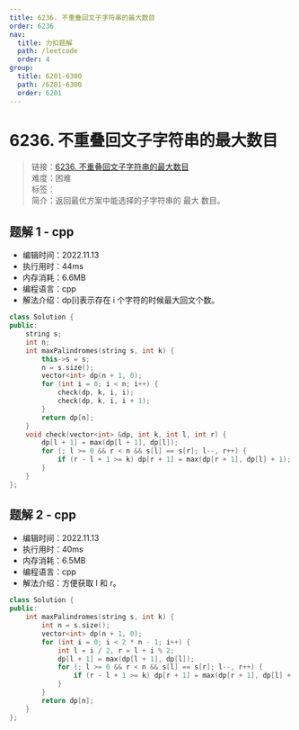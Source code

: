 ```yaml
---
title: 6236. 不重叠回文子字符串的最大数目
order: 6236
nav:
  title: 力扣题解
  path: /leetcode
  order: 4
group:
  title: 6201-6300
  path: /6201-6300
  order: 6201
---
```


# 6236. 不重叠回文子字符串的最大数目

> 链接：[6236. 不重叠回文子字符串的最大数目](https://leetcode.cn/problems/maximum-number-of-non-overlapping-palindrome-substrings/)  
> 难度：困难  
> 标签：  
> 简介：返回最优方案中能选择的子字符串的 最大 数目。

## 题解 1 - cpp

- 编辑时间：2022.11.13
- 执行用时：44ms
- 内存消耗：6.6MB
- 编程语言：cpp
- 解法介绍：dp[i]表示存在 i 个字符的时候最大回文个数。

```cpp
class Solution {
public:
    string s;
    int n;
    int maxPalindromes(string s, int k) {
        this->s = s;
        n = s.size();
        vector<int> dp(n + 1, 0);
        for (int i = 0; i < n; i++) {
            check(dp, k, i, i);
            check(dp, k, i, i + 1);
        }
        return dp[n];
    }
    void check(vector<int> &dp, int k, int l, int r) {
        dp[l + 1] = max(dp[l + 1], dp[l]);
        for (; l >= 0 && r < n && s[l] == s[r]; l--, r++) {
            if (r - l + 1 >= k) dp[r + 1] = max(dp[r + 1], dp[l] + 1);
        }
    }
};
```

## 题解 2 - cpp

- 编辑时间：2022.11.13
- 执行用时：40ms
- 内存消耗：6.5MB
- 编程语言：cpp
- 解法介绍：方便获取 l 和 r。

```cpp
class Solution {
public:
    int maxPalindromes(string s, int k) {
        int n = s.size();
        vector<int> dp(n + 1, 0);
        for (int i = 0; i < 2 * n - 1; i++) {
            int l = i / 2, r = l + i % 2;
            dp[l + 1] = max(dp[l + 1], dp[l]);
            for (; l >= 0 && r < n && s[l] == s[r]; l--, r++) {
                if (r - l + 1 >= k) dp[r + 1] = max(dp[r + 1], dp[l] + 1);
            }
        }
        return dp[n];
    }
};
```

